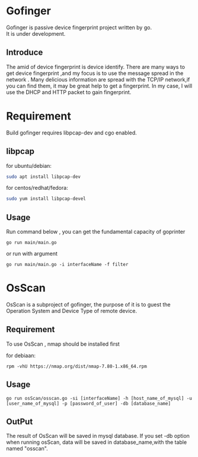 # Gofinger
Gofinger is passive device fingerprint project written by go.  
It is under development.

## Introduce
The amid of device fingerprint is device identify.  There are many ways to get device fingerprint ,and my focus is to use the message spread in the 
network . Many delicious information are spread with the TCP/IP network,if you can 
find them, it may be great help to get a fingerprint. In my case, I will use the DHCP and HTTP packet to gain fingerprint.

# Requirement
Build gofinger requires libpcap-dev and cgo enabled.
## libpcap
for ubuntu/debian:

```sh
sudo apt install libpcap-dev
```

for centos/redhat/fedora:

```sh
sudo yum install libpcap-devel
```

## Usage
Run command below , you can get the fundamental capacity of goprinter
```shell script
go run main/main.go
```
or run with argument
```shell script
go run main/main.go -i interfaceName -f filter
```

# OsScan
OsScan is a subproject of gofinger, the purpose of it is to guest the Operation System and Device Type of remote device.

## Requirement
To use OsScan , nmap should be installed first

for debiaan:
```shell script
rpm -vhU https://nmap.org/dist/nmap-7.80-1.x86_64.rpm
```

## Usage
```shell script
go run osScan/osscan.go -si [interfaceName] -h [host_name_of_mysql] -u [user_name_of_mysql] -p [password_of_user] -db [database_name]
```

## OutPut
The result of OsScan will be saved in mysql database. If you  set -db option when running osScan, data will be saved in database_name,with the table named "osscan".
 